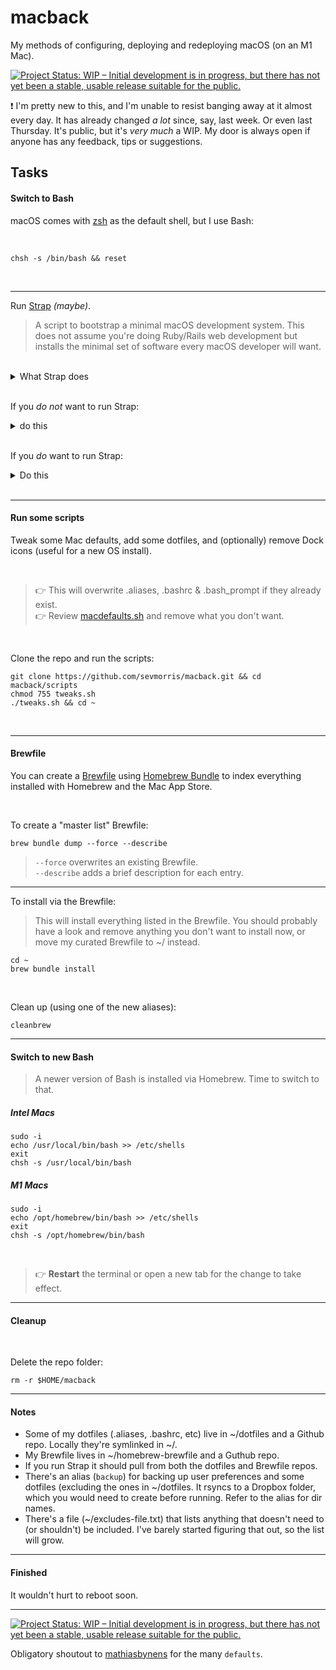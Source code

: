 # macback

My methods of configuring, deploying and redeploying macOS (on an M1 Mac).


[![Project Status: WIP – Initial development is in progress, but there has not yet been a stable, usable release suitable for the public.](https://www.repostatus.org/badges/latest/wip.svg)](https://www.repostatus.org/#wip)

:exclamation: I'm pretty new to this, and I'm unable to resist banging away at it almost every day. It has already changed *a lot* since, say, last week. Or even last Thursday. It's public, but it's _very much_ a WIP. My door is always open if anyone has any feedback, tips or suggestions.

## Tasks

#### Switch to Bash

  macOS comes with [zsh](https://support.apple.com/en-us/HT208050) as the default shell, but I use Bash:

  <br>

  ```
  chsh -s /bin/bash && reset
  ```

<br>

---
Run [Strap](https://github.com/MikeMcQuaid/strap) *(maybe)*.

>A script to bootstrap a minimal macOS development system. This does not assume you're doing Ruby/Rails
> web development but installs the minimal set of software every macOS developer will want.

<br>

<details>
  <summary>What Strap does</summary>

<br>

- Disables Java in Safari (for better security)
- Enables the macOS screensaver password immediately (for better security)
- Enables the macOS application firewall (for better security)
- Adds a Found this computer? message to the login screen (for machine recovery)
- Enables full-disk encryption and saves the FileVault Recovery Key to the Desktop (for better security)
- Installs the Xcode Command Line Tools (for compilers and Unix tools)
- Agree to the Xcode license (for using compilers without prompts)
- Installs Homebrew (for installing command-line software)
- Installs Homebrew Bundle (for bundler-like Brewfile support)
- Installs Homebrew Services (for managing Homebrew-installed services)
- Installs Homebrew Cask (for installing graphical software)
- Installs the latest macOS software updates (for better security)
- Installs dotfiles from a user's https://github.com/username/dotfiles repository. If they exist and are executable: runs script/setup to configure the dotfiles and script/strap-after-setup after setting up everything else.
- Installs software from a user's Brewfile in their https://github.com/username/homebrew-brewfile repository or .Brewfile in their home directory.
- A simple web application to set Git's name, email and GitHub token (needs authorised on any organisations you wish to access)
- Idempotent

</details>

<br>

If you _do not_ want to run Strap:

<details>
  <summary>do this</summary>

---
Install [Homebrew](https://brew.sh/):


```
/bin/bash -c "$(curl -fsSL https://raw.githubusercontent.com/Homebrew/install/HEAD/install.sh)"
```

<br>

Install Xcode Command Line Tools:


```
xcode-select --install
```

</details>

<br>

If you _do_ want to run Strap:

<details>
  <summary>Do this</summary>

---

```
git clone https://github.com/MikeMcQuaid/strap
cd strap
bash bin/strap.sh
```

Alternatively, you can run [Strap in a browser](https://macos-strap.herokuapp.com/).

</details>

<br>

---
#### Run some scripts

Tweak some Mac defaults, add some dotfiles, and (optionally) remove Dock icons (useful for a new OS install).

<br>

> :point_right: This will overwrite .aliases, .bashrc & .bash_prompt if they already exist.<br>
> :point_right: Review [macdefaults.sh](scripts/macdefaults.sh) and remove what you don't want.

<br>

Clone the repo and run the scripts:

```
git clone https://github.com/sevmorris/macback.git && cd macback/scripts
chmod 755 tweaks.sh
./tweaks.sh && cd ~
```

<br>

---
#### Brewfile

You can create a [Brewfile](https://github.com/Homebrew/homebrew-bundle) using [Homebrew Bundle](https://docs.brew.sh/Manpage#bundle-subcommand) to index everything installed with Homebrew and the Mac App Store.

<br>

To create a "master list" Brewfile:

```
brew bundle dump --force --describe
```

> `--force` overwrites an existing Brewfile.<br>
> `--describe` adds a brief description for each entry.

---
To install via the Brewfile:

> This will install everything listed in the Brewfile. You should probably have a look and remove anything you don't want to install now, or move my curated Brewfile to ~/ instead.

```
cd ~
brew bundle install
```

<br>

Clean up (using one of the new aliases):

```
cleanbrew
```

---
#### Switch to new Bash

> A newer version of Bash is installed via Homebrew. Time to switch to that.


##### Intel Macs

```
sudo -i
echo /usr/local/bin/bash >> /etc/shells
exit
chsh -s /usr/local/bin/bash
```

##### M1 Macs

```
sudo -i
echo /opt/homebrew/bin/bash >> /etc/shells
exit
chsh -s /opt/homebrew/bin/bash
```

<br>

> :point_right: **Restart** the terminal or open a new tab for the change to take effect.


---
#### Cleanup

<br>

Delete the repo folder:

```
rm -r $HOME/macback
```

---
#### Notes

- Some of my dotfiles (.aliases, .bashrc, etc) live in ~/dotfiles and a Github repo. Locally they're symlinked in ~/.<br>
- My Brewfile lives in ~/homebrew-brewfile  and a Guthub repo.<br>
- If you run Strap it should pull from both the dotfiles and Brewfile repos.
- There's an alias (`backup`) for backing up user preferences and some dotfiles (excluding the ones in ~/dotfiles. It rsyncs to a Dropbox folder, which you would need to create before running. Refer to the alias for dir names.<br>
- There's a file (~/excludes-file.txt) that lists anything that doesn't need to (or shouldn't) be included.
I've barely started figuring that out, so the list will grow.

---
#### Finished

It wouldn't hurt to reboot soon.

---
[![Project Status: WIP – Initial development is in progress, but there has not yet been a stable, usable release suitable for the public.](https://www.repostatus.org/badges/latest/wip.svg)](https://www.repostatus.org/#wip)

Obligatory shoutout to [mathiasbynens](https://github.com/mathiasbynens/dotfiles/blob/main/.macos) for the many `defaults`.
